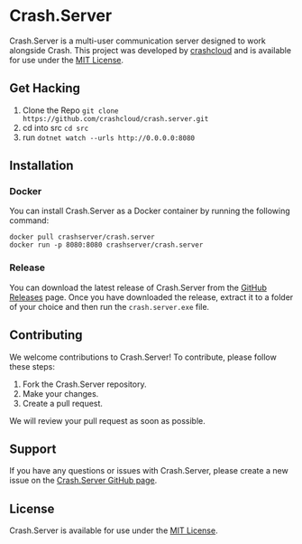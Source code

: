 # Crash.Server

Crash.Server is a multi-user communication server designed to work alongside Crash. This project was developed
by [crashcloud](https://github.com/crashcloud) and is available for use under
the [MIT License](https://github.com/crashcloud/Crash.Server/blob/main/LICENSE.md).

## Get Hacking

1. Clone the Repo `git clone https://github.com/crashcloud/crash.server.git`
2. cd into src `cd src`
3. run `dotnet watch --urls http://0.0.0.0:8080`

## Installation

### Docker

You can install Crash.Server as a Docker container by running the following command:

```
docker pull crashserver/crash.server
docker run -p 8080:8080 crashserver/crash.server
```

### Release

You can download the latest release of Crash.Server from
the [GitHub Releases](https://github.com/crashcloud/Crash.Server/releases) page. Once you have downloaded the release,
extract it to a folder of your choice and then run the `crash.server.exe` file.

## Contributing

We welcome contributions to Crash.Server! To contribute, please follow these steps:

1. Fork the Crash.Server repository.
2. Make your changes.
3. Create a pull request.

We will review your pull request as soon as possible.

## Support

If you have any questions or issues with Crash.Server, please create a new issue on
the [Crash.Server GitHub page](https://github.com/crashcloud/Crash.Server/issues).

## License

Crash.Server is available for use under the [MIT License](https://github.com/crashcloud/Crash.Server/blob/main/LICENSE).
